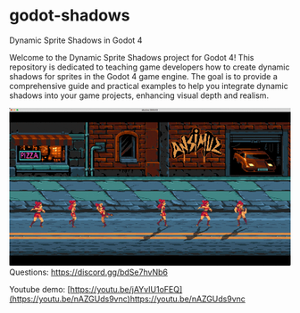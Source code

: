 # godot-shadows
Dynamic Sprite Shadows in Godot 4

Welcome to the Dynamic Sprite Shadows project for Godot 4! This repository is dedicated to teaching game developers how to create dynamic shadows for sprites in the Godot 4 game engine. 
The goal is to provide a comprehensive guide and practical examples to help you integrate dynamic shadows into your game projects, enhancing visual depth and realism.

![demo](https://github.com/imperativelyfunctional/godot-shadows/blob/main/demo.gif)
Questions: https://discord.gg/bdSe7hvNb6

Youtube demo: [https://youtu.be/jAYvIU1oFEQ](https://youtu.be/nAZGUds9vnc)https://youtu.be/nAZGUds9vnc
